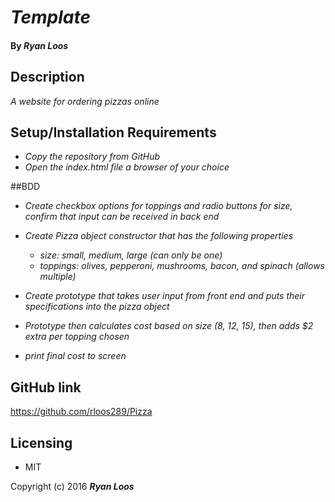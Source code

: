 # _Template_

#### By _Ryan Loos_

## Description

_A website for ordering pizzas online_

## Setup/Installation Requirements

* _Copy the repository from GitHub_
* _Open the index.html file a browser of your choice_

##BDD

* _Create checkbox options for toppings and radio buttons for size, confirm that input can be received in back end_

* _Create Pizza object constructor that has the following properties_
  * _size: small, medium, large (can only be one)_
  * _toppings: olives, pepperoni, mushrooms, bacon, and spinach (allows multiple)_

* _Create prototype that takes user input from front end and puts their specifications into the pizza object_

* _Prototype then calculates cost based on size (8, 12, 15), then adds $2 extra per topping chosen_

* _print final cost to screen_

## GitHub link
https://github.com/rloos289/Pizza

## Licensing

* MIT

Copyright (c) 2016 **_Ryan Loos_**
